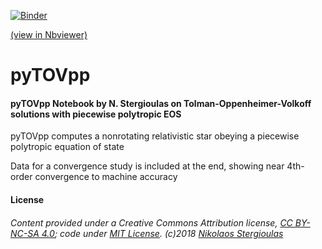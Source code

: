 [![Binder](https://mybinder.org/badge.svg)](https://mybinder.org/v2/gh/niksterg/pyTOVpp/master)


[(view in Nbviewer)](http://nbviewer.jupyter.org/github/niksterg/pyTOVpp/blob/master/TOV-pp.ipynb?flush_cache=true)

# pyTOVpp

#### pyTOVpp Notebook by N. Stergioulas on Tolman-Oppenheimer-Volkoff solutions with piecewise polytropic EOS

pyTOVpp computes a nonrotating relativistic star obeying a piecewise polytropic equation of state

Data for a convergence study is included at the end, showing near 4th-order convergence to machine accuracy

#### License

###### Content provided under a Creative Commons Attribution license, [CC BY-NC-SA 4.0](https://creativecommons.org/licenses/by-nc-sa/4.0/); code under [MIT License](https://opensource.org/licenses/MIT). (c)2018 [Nikolaos Stergioulas](http://www.astro.auth.gr/~niksterg/)

